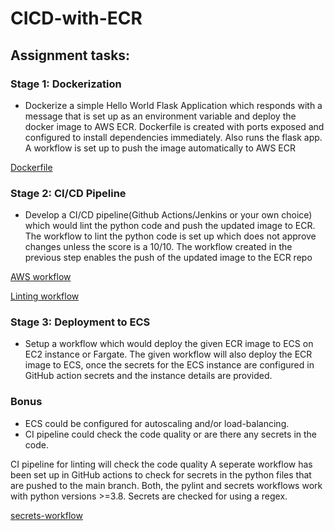 # CICD-with-ECR

## Assignment tasks:
### Stage 1: Dockerization

- Dockerize a simple Hello World Flask Application which responds with a message that is set up as an environment variable and deploy the docker image to AWS ECR.
Dockerfile is created with ports exposed and configured to install dependencies immediately. Also runs the flask app. A workflow is set up to push the image automatically to AWS ECR

[Dockerfile](https://github.com/utkarsh348/CICD-with-ECR/blob/main/Dockerfile)
### Stage 2: CI/CD Pipeline

- Develop a CI/CD pipeline(Github Actions/Jenkins or your own choice) which would lint the python code and push the updated image to ECR.
The workflow to lint the python code is set up which does not approve changes unless the score is a 10/10. The workflow created in the previous step enables the push of the updated image to the ECR repo

[AWS workflow](https://github.com/utkarsh348/CICD-with-ECR/blob/main/.github/workflows/aws.yml)

[Linting workflow](https://github.com/utkarsh348/CICD-with-ECR/blob/main/.github/workflows/pylint.yml)
### Stage 3: Deployment to ECS

- Setup a workflow which would deploy the given ECR image to ECS on EC2 instance or Fargate.
The given workflow will also deploy the ECR image to ECS, once the secrets for the ECS instance are configured in GitHub action secrets and the instance details are provided. 

### Bonus

- ECS could be configured for autoscaling and/or load-balancing.
- CI pipeline could check the code quality or are there any secrets in the code.

CI pipeline for linting will check the code quality
A seperate workflow has been set up in GitHub actions to check for secrets in the python files that are pushed to the main branch. Both, the pylint and secrets workflows work with python versions >=3.8. Secrets are checked for using a regex. 

[secrets-workflow](https://github.com/utkarsh348/CICD-with-ECR/blob/main/.github/workflows/pysecret.yml)
